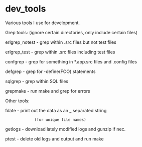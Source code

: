 # dev_tools

Various tools I use for development.

Grep tools:
(ignore certain directories, only include certain files)

erlgrep_notest - grep within .src files but not test files

erlgrep_test   - grep within .src files including test files

confgrep       - grep for something in *.app.src files and .config files

defgrep        - grep for -define(FOO) statements

sqlgrep        - grep within SQL files

grepmake       - run make and grep for errors

Other tools:

fdate          - print out the data as an _ separated string

                 (for unique file names)

getlogs        - download lately modified logs and gunzip if nec.

ptest          - delete old logs and output and run make
